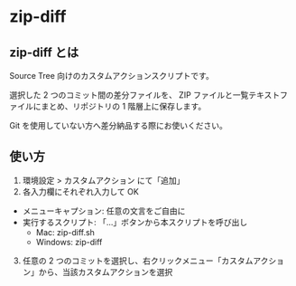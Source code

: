 # zip-diff

## zip-diff とは

Source Tree 向けのカスタムアクションスクリプトです。

選択した 2 つのコミット間の差分ファイルを、 ZIP ファイルと一覧テキストファイルにまとめ、リポジトリの 1 階層上に保存します。

Git を使用していない方へ差分納品する際にお使いください。

## 使い方

1. 環境設定 > カスタムアクション にて「追加」
2. 各入力欄にそれぞれ入力して OK
  - メニューキャプション: 任意の文言をご自由に
  - 実行するスクリプト: 「...」ボタンから本スクリプトを呼び出し
    - Mac: zip-diff.sh
    - Windows: zip-diff
3. 任意の 2 つのコミットを選択し、右クリックメニュー「カスタムアクション」から、当該カスタムアクションを選択